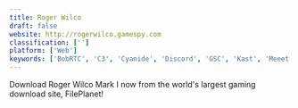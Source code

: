 ```yaml
---
title: Roger Wilco
draft: false 
website: http://rogerwilco.gamespy.com
classification: ['']
platform: ['Web']
keywords: ['BobRTC', 'C3', 'Cyanide', 'Discord', 'GSC', 'Kast', 'Meeet.at', 'Mumble', 'RaidCall', 'Riot.im', 'Slack', 'Spreed', 'Talk2Me', 'Twitch Messenger', 'Unfuddle', 'Ventrilo', 'Wire', 'Zoom']
---
```

Download Roger Wilco Mark I now from the world's largest gaming download site, FilePlanet!